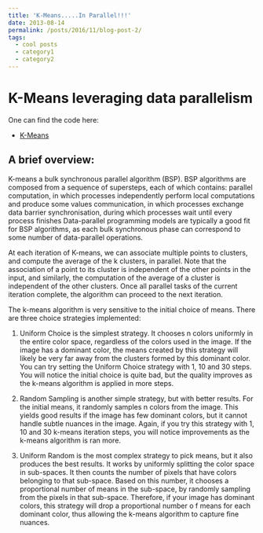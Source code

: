 ```yaml
---
title: 'K-Means.....In Parallel!!!'
date: 2013-08-14
permalink: /posts/2016/11/blog-post-2/
tags:
  - cool posts
  - category1
  - category2
---
```


K-Means leveraging data parallelism
======

One can find the code here:

* [K-Means](https://github.com/ahlusar1989/kmeans)

A brief overview: 
------

K-means a bulk synchronous parallel algorithm (BSP). BSP algorithms are composed from a sequence of supersteps, each of which contains: parallel computation, in which processes independently perform local computations and produce some values communication, in which processes exchange data barrier synchronisation, during which processes wait until every process finishes Data-parallel programming models are typically a good fit for BSP algorithms, as each bulk synchronous phase can correspond to some number of data-parallel operations.

At each iteration of K-means, we can associate multiple points to clusters, and compute the average of the k clusters, in parallel. Note that the association of a point to its cluster is independent of the other points in the input, and similarly, the computation of the average of a cluster is independent of the other clusters. Once all parallel tasks of the current iteration complete, the algorithm can proceed to the next iteration.

The k-means algorithm is very sensitive to the initial choice of means. There are three choice strategies implemented:

1. Uniform Choice is the simplest strategy. It chooses n colors uniformly in the entire color space, regardless of the colors used in the image. If the image has a dominant color, the means created by this strategy will likely be very far away from the clusters formed by this dominant color. You can try setting the Uniform Choice strategy with 1, 10 and 30 steps. You will notice the initial choice is quite bad, but the quality improves as the k-means algorithm is applied in more steps.

2. Random Sampling is another simple strategy, but with better results. For the initial means, it randomly samples n colors from the image. This yields good results if the image has few dominant colors, but it cannot handle subtle nuances in the image. Again, if you try this strategy with 1, 10 and 30 k-means iteration steps, you will notice improvements as the k-means algorithm is ran more.

3. Uniform Random is the most complex strategy to pick means, but it also produces the best results. It works by uniformly splitting the color space in sub-spaces. It then counts the number of pixels that have colors belonging to that sub-space. Based on this number, it chooses a proportional number of means in the sub-space, by randomly sampling from the pixels in that sub-space. Therefore, if your image has dominant colors, this strategy will drop a proportional number o f means for each dominant color, thus allowing the k-means algorithm to capture fine nuances.